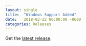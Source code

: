 ```yaml
---
layout: single
title:  "Windows Support Added"
date:   2018-02-22 00:00:00 -0600
categories: Releases
---
```


Get the [latest release](https://github.com/lexelby/inkstitch/releases/latest).

